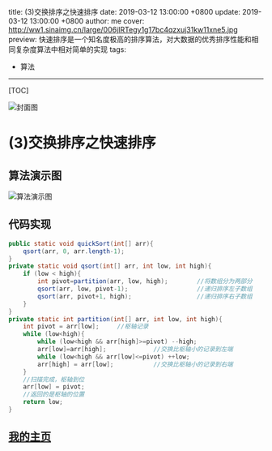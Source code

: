 title:  (3)交换排序之快速排序
date: 2019-03-12 13:00:00 +0800
update: 2019-03-12 13:00:00 +0800
author: me
cover: http://ww1.sinaimg.cn/large/006jIRTegy1g17bc4qzxuj31kw11xne5.jpg
preview:  快速排序是一个知名度极高的排序算法，对大数据的优秀排序性能和相同复杂度算法中相对简单的实现
tags:

  -  算法

---



[TOC]

![封面图](http://ww1.sinaimg.cn/large/006jIRTegy1g17bc4qzxuj31kw11xne5.jpg)

# (3)交换排序之快速排序

## 算法演示图

![算法演示图](http://ww1.sinaimg.cn/large/006jIRTegy1g10eyqyhglg30mc074tlg.gif)

## 代码实现

```java
public static void quickSort(int[] arr){
    qsort(arr, 0, arr.length-1);
}
private static void qsort(int[] arr, int low, int high){
    if (low < high){
        int pivot=partition(arr, low, high);        //将数组分为两部分
        qsort(arr, low, pivot-1);                   //递归排序左子数组
        qsort(arr, pivot+1, high);                  //递归排序右子数组
    }
}
private static int partition(int[] arr, int low, int high){
    int pivot = arr[low];     //枢轴记录
    while (low<high){
        while (low<high && arr[high]>=pivot) --high;
        arr[low]=arr[high];             //交换比枢轴小的记录到左端
        while (low<high && arr[low]<=pivot) ++low;
        arr[high] = arr[low];           //交换比枢轴小的记录到右端
    }
    //扫描完成，枢轴到位
    arr[low] = pivot;
    //返回的是枢轴的位置
    return low;
}
```

## [我的主页](https://suveng.github.io/blog/)
